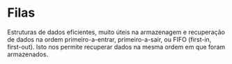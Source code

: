 # Filas

Estruturas de dados eficientes, muito úteis na armazenagem e recuperação de dados na ordem primeiro-a-entrar, primeiro-a-sair, ou FIFO (first-in, first-out). Isto nos permite recuperar dados na mesma ordem em que foram armazenados.